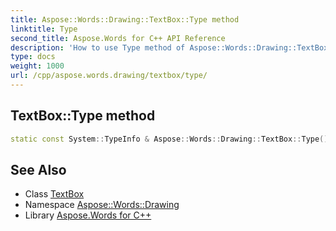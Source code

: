 ```yaml
---
title: Aspose::Words::Drawing::TextBox::Type method
linktitle: Type
second_title: Aspose.Words for C++ API Reference
description: 'How to use Type method of Aspose::Words::Drawing::TextBox class in C++.'
type: docs
weight: 1000
url: /cpp/aspose.words.drawing/textbox/type/
---
```

## TextBox::Type method




```cpp
static const System::TypeInfo & Aspose::Words::Drawing::TextBox::Type()
```

## See Also

* Class [TextBox](../)
* Namespace [Aspose::Words::Drawing](../../)
* Library [Aspose.Words for C++](../../../)
